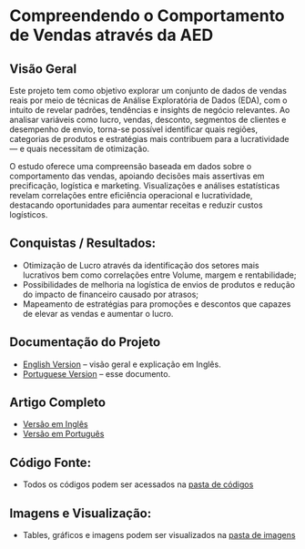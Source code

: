 # Compreendendo o Comportamento de Vendas através da AED 

## Visão Geral
Este projeto tem como objetivo explorar um conjunto de dados de vendas reais por meio de técnicas de Análise Exploratória de Dados (EDA), com o intuito de revelar padrões, 
tendências e insights de negócio relevantes. Ao analisar variáveis como lucro, vendas, desconto, segmentos de clientes e desempenho de envio, torna-se possível identificar quais regiões, 
categorias de produtos e estratégias mais contribuem para a lucratividade — e quais necessitam de otimização.

O estudo oferece uma compreensão baseada em dados sobre o comportamento das vendas, apoiando decisões mais assertivas em precificação, logística e marketing. Visualizações e análises estatísticas 
revelam correlações entre eficiência operacional e lucratividade, destacando oportunidades para aumentar receitas e reduzir custos logísticos.

## Conquistas / Resultados:
- Otimização de Lucro através da identificação dos setores mais lucrativos bem como correlações entre Volume, margem e rentabilidade;
- Possibilidades de melhoria na logística de envios de produtos e redução do impacto de financeiro causado por atrasos;
- Mapeamento de estratégias para promoções e descontos que capazes de elevar as vendas e aumentar o lucro.

## Documentação do Projeto
- [English Version](README.md) – visão geral e explicação em Inglês. 
- [Portuguese Version](README_PT.md) – esse documento.

## Artigo Completo
- [Versão em Inglês](https://github.com/Benfluc/Projects/blob/main/project5/article_en.md)
- [Versão em Português](https://github.com/Benfluc/Projects/blob/main/project5/article_pt.md)

## Código Fonte:
- Todos os códigos podem ser acessados na [pasta de códigos](https://github.com/Benfluc/Projects/tree/main/project5/codes)  

## Imagens e Visualização:
- Tables, gráficos e imagens podem ser visualizados na [pasta de imagens](https://github.com/Benfluc/Projects/tree/main/project5/imgs)
